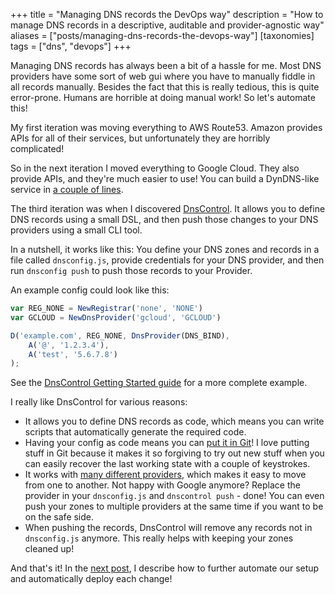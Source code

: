 +++
title = "Managing DNS records the DevOps way"
description = "How to manage DNS records in a descriptive, auditable and provider-agnostic way"
aliases = ["posts/managing-dns-records-the-devops-way"]
[taxonomies]
tags = ["dns", "devops"]
+++

Managing DNS records has always been a bit of a hassle for me. Most DNS providers have some sort of web gui where you have to manually fiddle in all records manually. Besides the fact that this is really tedious, this is quite error-prone. Humans are horrible at doing manual work! So let's automate this!

<!-- more -->

My first iteration was moving everything to AWS Route53. Amazon provides APIs for all of their services, but unfortunately they are horribly complicated!

So in the next iteration I moved everything to Google Cloud. They also provide APIs, and they're much easier to use! You can build a DynDNS-like service in [a couple of lines](https://github.com/srueg/dynamic-cloud-dns).

The third iteration was when I discovered [DnsControl](https://dnscontrol.org/). It allows you to define DNS records using a small DSL, and then push those changes to your DNS providers using a small CLI tool.

In a nutshell, it works like this: You define your DNS zones and records in a file called `dnsconfig.js`, provide credentials for your DNS provider, and then run `dnsconfig push` to push those records to your Provider.

An example config could look like this:

```js
var REG_NONE = NewRegistrar('none', 'NONE')
var GCLOUD = NewDnsProvider('gcloud', 'GCLOUD')

D('example.com', REG_NONE, DnsProvider(DNS_BIND),
    A('@', '1.2.3.4'),
    A('test', '5.6.7.8')
);
```

See the [DnsControl Getting Started guide](https://docs.dnscontrol.org/getting-started/getting-started) for a more complete example.

I really like DnsControl for various reasons:

- It allows you to define DNS records as code, which means you can write scripts that automatically generate the required code.
- Having your config as code means you can [put it in Git](https://github.com/mhutter/dns)! I love putting stuff in Git because it makes it so forgiving to try out new stuff when you can easily recover the last working state with a couple of keystrokes.
- It works with [many different providers](https://docs.dnscontrol.org/service-providers/providers), which makes it easy to move from one to another. Not happy with Google anymore? Replace the provider in your `dnsconfig.js` and `dnscontrol push` - done! You can even push your zones to multiple providers at the same time if you want to be on the safe side.
- When pushing the records, DnsControl will remove any records not in `dnsconfig.js` anymore. This really helps with keeping your zones cleaned up!

And that's it! In the [next post](@/posts/2018-04-20-continuously-deploying-dns-records-with-dnscontrol-and-circleci.md), I describe how to further automate our setup and automatically deploy each change!
